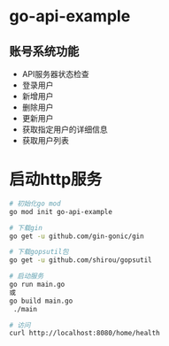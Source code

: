 # go-api-example
## 账号系统功能
* API服务器状态检查
* 登录用户
* 新增用户
* 删除用户
* 更新用户
* 获取指定用户的详细信息
* 获取用户列表

# 启动http服务
```bash
# 初始化go mod
go mod init go-api-example

# 下载gin
go get -u github.com/gin-gonic/gin

# 下载gopsutil包
go get -u github.com/shirou/gopsutil

# 启动服务
go run main.go
或
go build main.go
 ./main 

# 访问
curl http://localhost:8080/home/health

```
